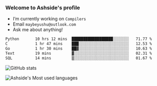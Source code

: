 ### Welcome to Ashside's profile

- I’m currently working on `Compilers`
- Email `maybeyushu@outlook.com`
- Ask me about anything!

<!--START_SECTION:waka-->

```txt
Python       10 hrs 12 mins  ██████████████████░░░░░░░   71.77 %
C            1 hr 47 mins    ███░░░░░░░░░░░░░░░░░░░░░░   12.53 %
Go           1 hr 30 mins    ██▓░░░░░░░░░░░░░░░░░░░░░░   10.63 %
Text         19 mins         ▓░░░░░░░░░░░░░░░░░░░░░░░░   02.31 %
SQL          14 mins         ▒░░░░░░░░░░░░░░░░░░░░░░░░   01.67 %
```

<!--END_SECTION:waka-->

![GitHub stats](https://github-readme-stats.vercel.app/api?username=Ashside)

![Ashside's Most used languages](https://github-readme-stats.vercel.app/api/top-langs/?username=Ashside&layout=compact&hide_border=true&langs_count=10)


